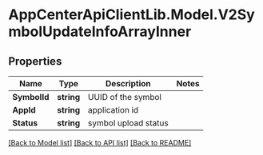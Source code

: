 # AppCenterApiClientLib.Model.V2SymbolUpdateInfoArrayInner
## Properties

Name | Type | Description | Notes
------------ | ------------- | ------------- | -------------
**SymbolId** | **string** | UUID of the symbol | 
**AppId** | **string** | application id | 
**Status** | **string** | symbol upload status | 

[[Back to Model list]](../README.md#documentation-for-models) [[Back to API list]](../README.md#documentation-for-api-endpoints) [[Back to README]](../README.md)

